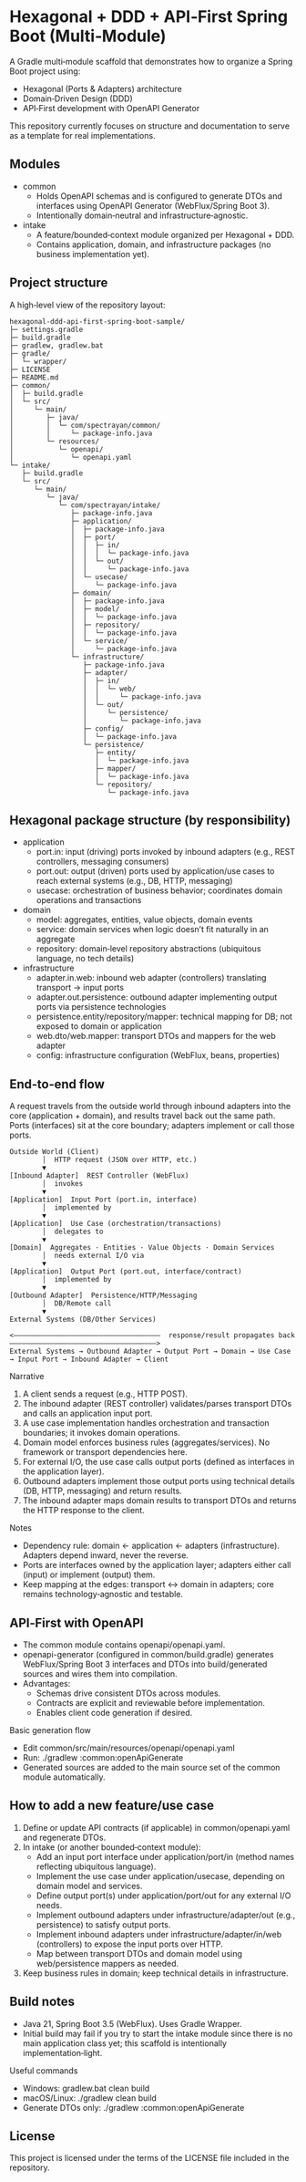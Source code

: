 # Hexagonal + DDD + API‑First Spring Boot (Multi‑Module)

A Gradle multi‑module scaffold that demonstrates how to organize a Spring Boot project using:
- Hexagonal (Ports & Adapters) architecture
- Domain‑Driven Design (DDD)
- API‑First development with OpenAPI Generator

This repository currently focuses on structure and documentation to serve as a template for real implementations.


## Modules
- common
  - Holds OpenAPI schemas and is configured to generate DTOs and interfaces using OpenAPI Generator (WebFlux/Spring Boot 3).
  - Intentionally domain‑neutral and infrastructure‑agnostic.
- intake
  - A feature/bounded‑context module organized per Hexagonal + DDD.
  - Contains application, domain, and infrastructure packages (no business implementation yet).


## Project structure
A high‑level view of the repository layout:

```
hexagonal-ddd-api-first-spring-boot-sample/
├─ settings.gradle
├─ build.gradle
├─ gradlew, gradlew.bat
├─ gradle/
│  └─ wrapper/
├─ LICENSE
├─ README.md
├─ common/
│  ├─ build.gradle
│  └─ src/
│     └─ main/
│        ├─ java/
│        │  └─ com/spectrayan/common/
│        │     └─ package-info.java
│        └─ resources/
│           └─ openapi/
│              └─ openapi.yaml
└─ intake/
   ├─ build.gradle
   └─ src/
      └─ main/
         └─ java/
            └─ com/spectrayan/intake/
               ├─ package-info.java
               ├─ application/
               │  ├─ package-info.java
               │  ├─ port/
               │  │  ├─ in/
               │  │  │  └─ package-info.java
               │  │  └─ out/
               │  │     └─ package-info.java
               │  └─ usecase/
               │     └─ package-info.java
               ├─ domain/
               │  ├─ package-info.java
               │  ├─ model/
               │  │  └─ package-info.java
               │  ├─ repository/
               │  │  └─ package-info.java
               │  └─ service/
               │     └─ package-info.java
               └─ infrastructure/
                  ├─ package-info.java
                  ├─ adapter/
                  │  ├─ in/
                  │  │  └─ web/
                  │  │     └─ package-info.java
                  │  └─ out/
                  │     └─ persistence/
                  │        └─ package-info.java
                  ├─ config/
                  │  └─ package-info.java
                  └─ persistence/
                     ├─ entity/
                     │  └─ package-info.java
                     ├─ mapper/
                     │  └─ package-info.java
                     └─ repository/
                        └─ package-info.java
```


## Hexagonal package structure (by responsibility)
- application
  - port.in: input (driving) ports invoked by inbound adapters (e.g., REST controllers, messaging consumers)
  - port.out: output (driven) ports used by application/use cases to reach external systems (e.g., DB, HTTP, messaging)
  - usecase: orchestration of business behavior; coordinates domain operations and transactions
- domain
  - model: aggregates, entities, value objects, domain events
  - service: domain services when logic doesn’t fit naturally in an aggregate
  - repository: domain‑level repository abstractions (ubiquitous language, no tech details)
- infrastructure
  - adapter.in.web: inbound web adapter (controllers) translating transport → input ports
  - adapter.out.persistence: outbound adapter implementing output ports via persistence technologies
  - persistence.entity/repository/mapper: technical mapping for DB; not exposed to domain or application
  - web.dto/web.mapper: transport DTOs and mappers for the web adapter
  - config: infrastructure configuration (WebFlux, beans, properties)


## End‑to‑end flow

A request travels from the outside world through inbound adapters into the core (application + domain), and results travel back out the same path. Ports (interfaces) sit at the core boundary; adapters implement or call those ports.

```
Outside World (Client)
        │  HTTP request (JSON over HTTP, etc.)
        ▼
[Inbound Adapter]  REST Controller (WebFlux)
        │  invokes
        ▼
[Application]  Input Port (port.in, interface)
        │  implemented by
        ▼
[Application]  Use Case (orchestration/transactions)
        │  delegates to
        ▼
[Domain]  Aggregates · Entities · Value Objects · Domain Services
        │  needs external I/O via
        ▼
[Application]  Output Port (port.out, interface/contract)
        │  implemented by
        ▼
[Outbound Adapter]  Persistence/HTTP/Messaging
        │  DB/Remote call
        ▼
External Systems (DB/Other Services)

<––––––––––––––––––––––––––––––––––––  response/result propagates back  ––––––––––––––––––––––––––––––––––––>
External Systems → Outbound Adapter → Output Port → Domain → Use Case → Input Port → Inbound Adapter → Client
```

Narrative
1) A client sends a request (e.g., HTTP POST).
2) The inbound adapter (REST controller) validates/parses transport DTOs and calls an application input port.
3) A use case implementation handles orchestration and transaction boundaries; it invokes domain operations.
4) Domain model enforces business rules (aggregates/services). No framework or transport dependencies here.
5) For external I/O, the use case calls output ports (defined as interfaces in the application layer).
6) Outbound adapters implement those output ports using technical details (DB, HTTP, messaging) and return results.
7) The inbound adapter maps domain results to transport DTOs and returns the HTTP response to the client.

Notes
- Dependency rule: domain ← application ← adapters (infrastructure). Adapters depend inward, never the reverse.
- Ports are interfaces owned by the application layer; adapters either call (input) or implement (output) them.
- Keep mapping at the edges: transport ↔ domain in adapters; core remains technology‑agnostic and testable.


## API‑First with OpenAPI
- The common module contains openapi/openapi.yaml.
- openapi-generator (configured in common/build.gradle) generates WebFlux/Spring Boot 3 interfaces and DTOs into build/generated sources and wires them into compilation.
- Advantages:
  - Schemas drive consistent DTOs across modules.
  - Contracts are explicit and reviewable before implementation.
  - Enables client code generation if desired.

Basic generation flow
- Edit common/src/main/resources/openapi/openapi.yaml
- Run: ./gradlew :common:openApiGenerate
- Generated sources are added to the main source set of the common module automatically.


## How to add a new feature/use case
1) Define or update API contracts (if applicable) in common/openapi.yaml and regenerate DTOs.
2) In intake (or another bounded‑context module):
   - Add an input port interface under application/port/in (method names reflecting ubiquitous language).
   - Implement the use case under application/usecase, depending on domain model and services.
   - Define output port(s) under application/port/out for any external I/O needs.
   - Implement outbound adapters under infrastructure/adapter/out (e.g., persistence) to satisfy output ports.
   - Implement inbound adapters under infrastructure/adapter/in/web (controllers) to expose the input ports over HTTP.
   - Map between transport DTOs and domain model using web/persistence mappers as needed.
3) Keep business rules in domain; keep technical details in infrastructure.


## Build notes
- Java 21, Spring Boot 3.5 (WebFlux). Uses Gradle Wrapper.
- Initial build may fail if you try to start the intake module since there is no main application class yet; this scaffold is intentionally implementation‑light.

Useful commands
- Windows: gradlew.bat clean build
- macOS/Linux: ./gradlew clean build
- Generate DTOs only: ./gradlew :common:openApiGenerate


## License
This project is licensed under the terms of the LICENSE file included in the repository.
